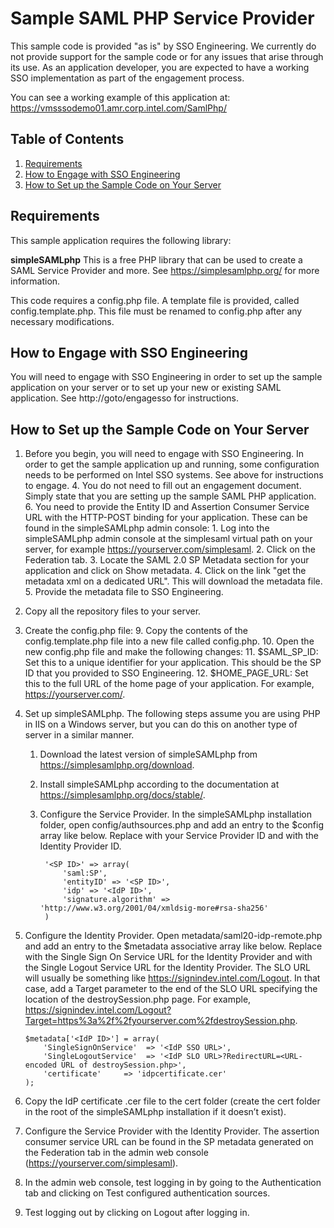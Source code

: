 # Sample SAML PHP Service Provider #

This sample code is provided "as is" by SSO Engineering. We currently do not provide support for the sample code or for any issues that arise through its use. As an application developer, you are expected to have a working SSO implementation as part of the engagement process.

You can see a working example of this application at:
https://vmsssodemo01.amr.corp.intel.com/SamlPhp/

## Table of Contents ##
1. [Requirements](#requirements)
2. [How to Engage with SSO Engineering](#how-to-engage-with-sso-engineering)
3. [How to Set up the Sample Code on Your Server](#how-to-set-up-the-sample-code-on-your-server)

## Requirements ##

This sample application requires the following library:

**simpleSAMLphp** This is a free PHP library that can be used to create a SAML Service Provider and more. See https://simplesamlphp.org/ for more information.

This code requires a config.php file. A template file is provided, called config.template.php. This file must be renamed to config.php after any necessary modifications.

## How to Engage with SSO Engineering ##
You will need to engage with SSO Engineering in order to set up the sample application on your server or to set up your new or existing SAML application. See http://goto/engagesso for instructions.

## How to Set up the Sample Code on Your Server ##

1. Before you begin, you will need to engage with SSO Engineering. In order to get the sample application up and running, some configuration needs to be performed on Intel SSO systems. See above for instructions to engage.
    4. You do not need to fill out an engagement document. Simply state that you are setting up the sample SAML PHP application.
    6. You need to provide the Entity ID and Assertion Consumer Service URL with the HTTP-POST binding for your application. These can be found in the simpleSAMLphp admin console:
        1. Log into the simpleSAMLphp admin console at the simplesaml virtual path on your server, for example https://yourserver.com/simplesaml.
        2. Click on the Federation tab.
        3. Locate the SAML 2.0 SP Metadata section for your application and click on Show metadata.
        4. Click on the link "get the metadata xml on a dedicated URL". This will download the metadata file.
        5. Provide the metadata file to SSO Engineering.
7. Copy all the repository files to your server.
8. Create the config.php file:
    9. Copy the contents of the config.template.php file into a new file called config.php.
    10. Open the new config.php file and make the following changes:
        11. $SAML_SP_ID: Set this to a unique identifier for your application. This should be the SP ID that you provided to SSO Engineering.
        12. $HOME_PAGE_URL: Set this to the full URL of the home page of your application. For example, https://yourserver.com/.
13. Set up simpleSAMLphp. The following steps assume you are using PHP in IIS on a Windows server, but you can do this on another type of server in a similar manner.
    1. Download the latest version of simpleSAMLphp from https://simplesamlphp.org/download.
    2. Install simpleSAMLphp according to the documentation at https://simplesamlphp.org/docs/stable/.
    7. Configure the Service Provider. In the simpleSAMLphp installation folder, open config/authsources.php and add an entry to the $config array like below. Replace <SP ID> with your Service Provider ID and <IdP ID> with the Identity Provider ID.

            '<SP ID>' => array(
                'saml:SP',
                'entityID' => '<SP ID>',
                'idp' => '<IdP ID>',
                'signature.algorithm' => 'http://www.w3.org/2001/04/xmldsig-more#rsa-sha256'
            )

8.	Configure the Identity Provider. Open metadata/saml20-idp-remote.php and add an entry to the $metadata associative array like below. Replace <IdP SSO URL> with the Single Sign On Service URL for the Identity Provider and <IdP SLO URL> with the Single Logout Service URL for the Identity Provider. The SLO URL will usually be something like https://signindev.intel.com/Logout. In that case, add a Target parameter to the end of the SLO URL specifying the location of the destroySession.php page. For example, https://signindev.intel.com/Logout?Target=https%3a%2f%2fyourserver.com%2fdestroySession.php.

        $metadata['<IdP ID>'] = array(
            'SingleSignOnService'  => '<IdP SSO URL>',
            'SingleLogoutService'  => '<IdP SLO URL>?RedirectURL=<URL-encoded URL of destroySession.php>',
            'certificate'     => 'idpcertificate.cer'
        );

9.	Copy the IdP certificate .cer file to the cert folder (create the cert folder in the root of the simpleSAMLphp installation if it doesn’t exist).
11.	Configure the Service Provider with the Identity Provider. The assertion consumer service URL can be found in the SP metadata generated on the Federation tab in the admin web console (https://yourserver.com/simplesaml).
12.	In the admin web console, test logging in by going to the Authentication tab and clicking on Test configured authentication sources.
13.	Test logging out by clicking on Logout after logging in.
